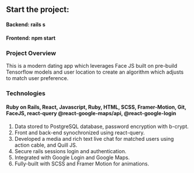 <h2>
    Start the project:
</h2>
<h4> Backend: <b>rails s</b> </h4>
 <h4> Frontend: <b> npm start</b> </h4>

<h3> Project Overview </h3>
<p>
This is a modern dating app which leverages Face JS built on pre-build Tensorflow models and user location to create an algorithm which adjusts to match user preference. 
</p>

<h3>Technologies</h3>
<h4> Ruby on Rails, React, Javascript, Ruby, HTML, SCSS, Framer-Motion, Git, FaceJS, react-query @react-google-maps/api, @react-google-login </h4>
<ol>
    <li> Data stored to PostgreSQL database, password encryption with b-crypt. </li>
    <li> Front and back-end synochronized using react-query.  </li>
    <li> Developed a media and rich text live chat for matched users using action cable, and Quill JS. </li>
    <li> Secure rails sessions login and authentication. </li>
    <li> Integrated with Google Login and Google Maps. </li>
    <li> Fully-built with SCSS and Framer Motion for animations.   </li>

</ol>




